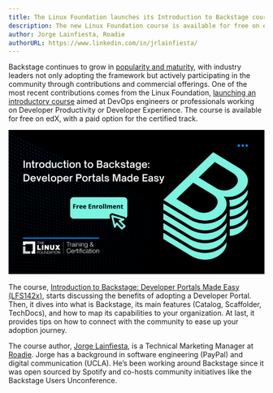 ```yaml
---
title: The Linux Foundation launches its Introduction to Backstage course
description: The new Linux Foundation course is available for free on edX and is designed to help individuals understand how to map Backstage to their organization needs
author: Jorge Lainfiesta, Roadie
authorURL: https://www.linkedin.com/in/jrlainfiesta/
---
```


Backstage continues to grow in [popularity and maturity](https://roadie.io/blog/backstage-consolidating-its-role-in-the-cloud-native-ecosystem/), with industry leaders not only adopting the framework but actively participating in the community through contributions and commercial offerings. One of the most recent contributions comes from the Linux Foundation, [launching an introductory course](https://training.linuxfoundation.org/blog/23107/) aimed at DevOps engineers or professionals working on Developer Productivity or Developer Experience. The course is available for free on edX, with a paid option for the certified track.

[![Introduction to Backstage: Developer Portals Made Easy (LFS142x): Enroll!](assets/22-11-15/Introduction-to-Backstage-Developer-Portals-Made-Easy-2-768x432.png)](https://www.edx.org/course/introduction-to-backstage-developer-portals-made-easy)

The course, [Introduction to Backstage: Developer Portals Made Easy (LFS142x)](https://www.edx.org/course/introduction-to-backstage-developer-portals-made-easy), starts discussing the benefits of adopting a Developer Portal. Then, it dives into what is Backstage, its main features (Catalog, Scaffolder, TechDocs), and how to map its capabilities to your organization. At last, it provides tips on how to connect with the community to ease up your adoption journey.

The course author, [Jorge Lainfiesta](https://www.linkedin.com/in/jrlainfiesta/), is a Technical Marketing Manager at [Roadie](https://roadie.io). Jorge has a background in software engineering (PayPal) and digital communication (UCLA). He’s been working around Backstage since it was open sourced by Spotify and co-hosts community initiatives like the Backstage Users Unconference.
